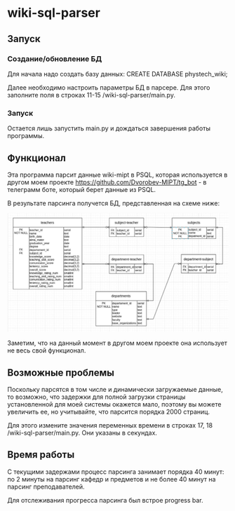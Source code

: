 # wiki-sql-parser

## Запуск

### Создание/обновление БД
Для начала надо создать базу данных: CREATE DATABASE phystech_wiki;

Далее необходимо настроить параметры БД в парсере. Для этого заполните поля в строках 11-15 /wiki-sql-parser/main.py.

### Запуск

Остается лишь запустить main.py и дождаться завершения работы программы.

## Функционал

Эта программа парсит данные wiki-mipt в PSQL, которая используется в другом моем проекте https://github.com/Dvorobev-MIPT/tg_bot - в телеграмм боте, который берет данные из PSQL.

В результате парсинга получется БД, представленная на схеме ниже:

![alt text](https://github.com/Dvorobev-MIPT/wiki-sql-parser/blob/main/Example.jpg)


Заметим, что на данный момент в другом моем проекте она использует не весь свой функционал.

## Возможные проблемы

Поскольку парсятся в том числе и динамически загружаемые данные, то возможно, что задержки для полной загрузки страницы установленной для моей системы окажется мало, поэтому вы можете увеличить ее, но учитывайте, что парсится порядка 2000 страниц.

Для этого измените значения переменных времени в строках 17, 18 /wiki-sql-parser/main.py. Они указаны в секундах.


## Время работы

С текущими задержами процесс парсинга занимает порядка 40 минут: по 2 минуты на парсинг кафедр и предметов и не более 40 минут на парсинг преподавателей.

Для отслеживания прогресса парсинга был встрое progress bar.
